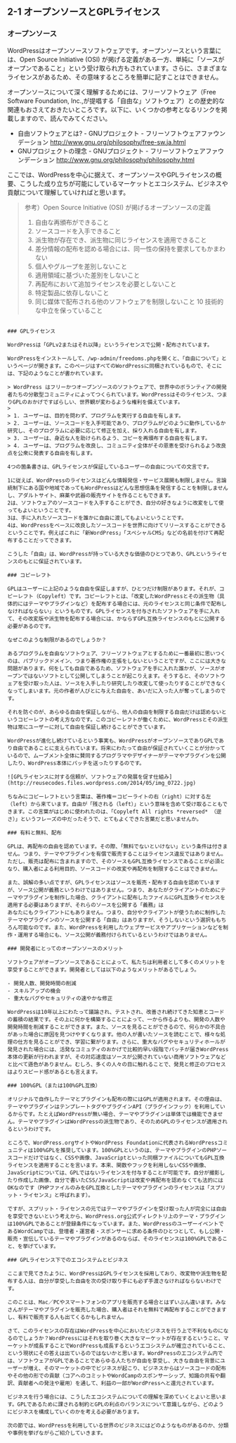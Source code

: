 ## 2-1 オープンソースとGPLライセンス

### オープンソース

WordPressはオープンソースソフトウェアです。オープンソースという言葉には、Open Source Initiative (OSI) が掲げる定義がある一方、単純に「ソースがオープンであること」という受け取られ方もされています。さらに、さまざまなライセンスがあるため、その意味するところを簡単に記すことはできません。

オープンソースについて深く理解するためには、フリーソフトウェア（Free Software Foundation, Inc.,が提唱する「自由な」ソフトウェア）との歴史的な関連もおさえておきたいところです。以下に、いくつかの参考となるリンクを掲載しますので、読んでみてください。

- 自由ソフトウェアとは? - GNUプロジェクト - フリーソフトウェアファウンデーション http://www.gnu.org/philosophy/free-sw.ja.html
- GNUプロジェクトの理念 - GNUプロジェクト - フリーソフトウェアファウンデーション http://www.gnu.org/philosophy/philosophy.html

ここでは、WordPressを中心に据えて、オープンソースやGPLライセンスの概要、こうした成り立ちが可能にしているマーケットとエコシステム、ビジネスや貢献について理解していければと思います。

> 参考）Open Source Initiative (OSI) が掲げるオープンソースの定義
> 
> 1. 自由な再頒布ができること
> 2. ソースコードを入手できること
> 3. 派生物が存在でき、派生物に同じライセンスを適用できること
> 4. 差分情報の配布を認める場合には、同一性の保持を要求してもかまわない
> 5. 個人やグループを差別しないこと
> 6. 適用領域に基づいた差別をしないこと
> 7. 再配布において追加ライセンスを必要としないこと
> 8. 特定製品に依存しないこと
> 9. 同じ媒体で配布される他のソフトウェアを制限しないこと
> 10 技術的な中立を保っていること
```

### GPLライセンス

WordPressは「GPLv2またはそれ以降」というライセンスで公開・配布されています。

WordPressをインストールして、/wp-admin/freedoms.phpを開くと、「自由について」というページが開きます。このページはすべてのWordPressに同梱されているもので、そこには、下記のようなことが書かれています。

> WordPress はフリーかつオープンソースのソフトウェアで、世界中のボランティアの開発者たちの分散型コミュニティによってつくられています。WordPressはそのライセンス、つまりGPLのおかげですばらしい、世界観が変わるような権利を備えています。
> 
> 1. ユーザーは、目的を問わず、プログラムを実行する自由を有します。
> 2. ユーザーは、ソースコードを入手可能であり、プログラムがどのように動作しているか研究し、そのプログラムに必要に応じて修正を加え、採り入れる自由を有します。
> 3. ユーザーは、身近な人を助けられるよう、コピーを再頒布する自由を有します。
> 4. ユーザーは、プログラムを改良し、コミュニティ全体がその恩恵を受けられるよう改良点を公衆に発表する自由を有します。

4つの箇条書きは、GPLライセンスが保証しているユーザーの自由についての文言です。

1に従えば、WordPressのライセンスはどんな情報発信・サービス展開も制限しません。言論統制下にある国や地域であってもWordPressはどんな思想信条を発信することを制限しませんし、アダルトサイト、麻薬や武器の販売サイトを作ることもできます。
2は、ソフトウェアのソースコードを入手することができ、自分の好きなように改変をして使ってもよいということです。
3は、手に入れたソースコードを誰かに自由に渡してもよいということです。
4は、WordPressをベースに改良したソースコードを世界に向けてリリースすることができるということです。例えばこれに「新WordPress」「スペシャルCMS」などの名前を付けて再配布することだってできます。

こうした「自由」は、WordPressが持っている大きな価値のひとつであり、GPLというライセンスのもとに保証されています。

### コピーレフト

GPLはユーザーに上記のような自由を保証しますが、ひとつだけ制限があります。それが、コピーレフト（Copyleft）です。コピーレフトとは、「改変したWordPressとその派生物（具体的にはテーマやプラグインなど）を配布する場合には、元のライセンスと同じ条件で配布しなければならない」というものです。GPLライセンスを付与されたソフトウェアを手に入れて、その改変版や派生物を配布する場合には、かならずGPL互換ライセンスのもとに公開する必要があるのです。

なぜこのような制限があるのでしょうか？

あるプログラムを自由なソフトウェア、フリーソフトウェアとするために一番最初に思いつくのは、パブリックドメイン、つまり著作権の主張をしないということですが、ここには大きな問題があります。何をしても自由であるため、ソフトウェアを手に入れた誰かが、ソースがオープンではないソフトとして公開してしまうことが起こりえます。そうすると、そのソフトウェアを受け取った人は、ソースを入手したり研究したり改変して使ったりすることができなくなってしまいます。元の作者が人びとに与えた自由を、あいだに入った人が奪ってしまうのです。

それを防ぐのが、あらゆる自由を保証しながら、他人の自由を制限する自由だけは認めないというコピーレフトの考え方なのです。このコピーレフトが働くために、WordPressとその派生物は常にユーザーに対して自由を保証し続けることができています。

WordPressが進化し続けているという事実も、WordPressがオープンソースでありGPLであり自由であることに支えられています。将来にわたって自由が保証されていくことが分かっているので、ムーブメント全体に賛同するプログラマやデザイナーがテーマやプラグインを公開したり、WordPress本体にパッチを送ったりするのです。

![GPLライセンスに対する信頼が、ソフトウェアの発展を促す仕組み](http://reusecodes.files.wordpress.com/2014/05/img_0722.jpg)

ちなみにコピーレフトという言葉は、著作権＝コピーライトの右（right）に対する左（left）から来ています。自由が「残される（left）」という意味を含めて受け取ることもできます。この言葉がはじめに使われたのは、「Copyleft All rights *reversed* （逆さ）」というフレーズの中だったそうで、とてもよくできた言葉だと思いませんか。

### 有料と無料、配布

GPLは、再配布の自由を認めています。その際、「無料でないといけない」という条件は付きません。つまり、テーマやプラグインを有償で販売することはライセンス違反ではありません。ただし、販売は配布に含まれますので、そのソースもGPL互換ライセンスであることが必須となり、購入者による利用目的、ソースコードの改変や再配布を制限することはできません。

また、誤解の多い点ですが、GPLライセンスはソースを販売・配布する自由を認めていますが、ソース公開が義務というわけではありません。つまり、あなたがクライアントのためにテーマやプラグインを制作した場合、クライアントに配布したファイルにGPL互換ライセンスを適用する必要はありますが、それらのソースを公開する「義務」は
あなたにもクライアントにもありません。つまり、自分やクライアントが使うために制作したテーマやプラグインのソースを公開する「自由」はありますが、そうしないという選択ももちろん可能なのです。また、WordPressを利用したウェブサービスやアプリケーションなどを制作・運用する場合にも、ソース公開が義務付けられているというわけではありません。

### 開発者にとってのオープンソースのメリット

ソフトウェアがオープンソースであることによって、私たちは利用者として多くのメリットを享受することができます。開発者としては以下のようなメリットがあるでしょう。

- 開発人数、開発時間の削減
- スキルアップの機会
- 重大なバグやセキュリティの速やかな修正

WordPressは10年以上にわたって議論され、テストされ、改善され続けてきた知恵とコードの蓄積の結果です。その上に何かを構築することによって、一から作るよりも、開発の人数や開発時間を削減することができます。また、ソースを見ることができるので、何らかの不具合があった場合に原因を見つけやすくなります。他の人が書いたソースを読むことで、様々な処理の仕方を見ることができ、学習に繋がります。さらに、重大なバグやセキュリティホールが発見された場合には、活発なコミュティのおかげで比較的早い段階でパッチが届きWordPress本体の更新が行われますが、その対応速度はソースが公開されていない商用ソフトウェアなどと比べて遜色がありません。むしろ、多くの人々の目に触れることで、発見と修正のプロセスはよりスピード感があるとも言えます。

### 100%GPL（または100%GPL互換）

オリジナルで自作したテーマとプラグインも配布の際にはGPLが適用されます。その理由は、テーマやプラグインはテンプレートタグやプラグインAPI（プラグインフック）を利用しているからです。たとえばWordPressが無い場合、テーマやプラグインは単体では機能できません。テーマやプラグインはWordPressの派生物であり、そのためGPLのライセンスが適用されるというわけです。

ところで、WordPress.orgサイトやWordPress Foundationに代表されるWordPressコミュニティは100%GPLを推奨しています。100%GPLというのは、テーマやプラグインのPHPソースコードだけではなく、CSSや画像、JavaScriptといった同梱ファイルについてもGPL互換ライセンスを適用することを言います。本来、関数やフックを利用しないCSSや画像、JavaScriptについては、GPLではないライセンスを付与することが可能です。自分が撮影したり作成した画像、自分で書いたCSS/JavaScriptは改変や再配布を認めなくても法的にはOKなのです（PHPファイルのみをGPL互換としたテーマやプラグインのライセンスは「スプリット・ライセンス」と呼ばれます）。

ですが、スプリット・ライセンスの元ではテーマやプラグインを受け取った人が完全には自由を享受できないという考えから、WordPress.org公式ディレクトリ上のテーマ・プラグインは100%GPLであることが登録条件になっています。また、WordPressのユーザーイベントであるWordCampでは、登壇者・運営者・スポンサーに求める条件のひとつとして、もし公開・販売・宣伝しているテーマやプラグインがあるのならば、そのライセンスは100%GPLであること、を挙げています。

### GPLライセンス下でのエコシステムとビジネス

ここまで見てきたように、WordPressはGPLライセンスを採用しており、改変物や派生物を配布する人は、自分が享受した自由を次の受け取り手にも必ず手渡さなければならないわけです。

このことは、Mac／PCやスマートフォンのアプリを販売する場合とはずいぶん違います。みなさんがテーマやプラグインを販売した場合、購入者はそれを無料で再配布することができますし、有料で販売する人も出てくるかもしれません。

さて、このライセンスの存在はWordPressを中心においたビジネスを行う上で不利なものになるのでしょうか？WordPressにはそれを取り巻く大きなマーケットが存在するということ、マーケットが成長することでWordPressも成長するというエコシステムが確立されていること、という現状にその答えは出ているのではないかと思います。WordPressのエコシステム内では、ソフトウェアがGPLであることであらゆる人たちが自由を享受し、大きな自由を背景にユーザーが増え、そのマーケットの中でビジネスが起こり、ビジネスからはソースコードの配布やその他の形での貢献（コアへのコミットやWordCampのスポンサーシップ、知識の共有や翻訳、貢献者への発注や雇用）を通して、利益の一部がWordPressへと還元されています。

ビジネスを行う場合には、こうしたエコシステムについての理解を深めていくとよいと思います。GPLであるために課される制約とGPLの利点のバランスについて意識しながら、どのようにビジネスを構成していくのかを考える必要があります。

次の節では、WordPressを利用している世界のビジネスにはどのようなものがあるのか、分類や事例を挙げながらご紹介していきます。